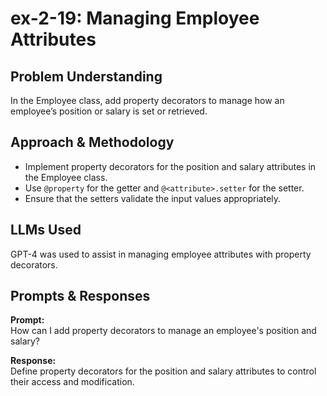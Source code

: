 # ex-2-19: Managing Employee Attributes

## Problem Understanding
In the Employee class, add property decorators to manage how an employee’s position or salary is set or retrieved.

## Approach & Methodology
- Implement property decorators for the position and salary attributes in the Employee class.
- Use `@property` for the getter and `@<attribute>.setter` for the setter.
- Ensure that the setters validate the input values appropriately.

## LLMs Used
GPT-4 was used to assist in managing employee attributes with property decorators.

## Prompts & Responses
**Prompt:**  
How can I add property decorators to manage an employee's position and salary?

**Response:**  
Define property decorators for the position and salary attributes to control their access and modification.
